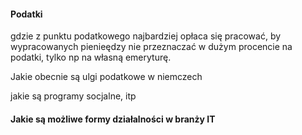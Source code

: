 ####  Podatki
gdzie z punktu podatkowego najbardziej opłaca się pracować, by wypracowanych pienieędzy
nie przeznaczać w dużym procencie na podatki, tylko np na własną emeryturę.

Jakie obecnie są ulgi podatkowe w niemczech

jakie są programy socjalne, itp


#### Jakie są możliwe formy działalności w branży IT
